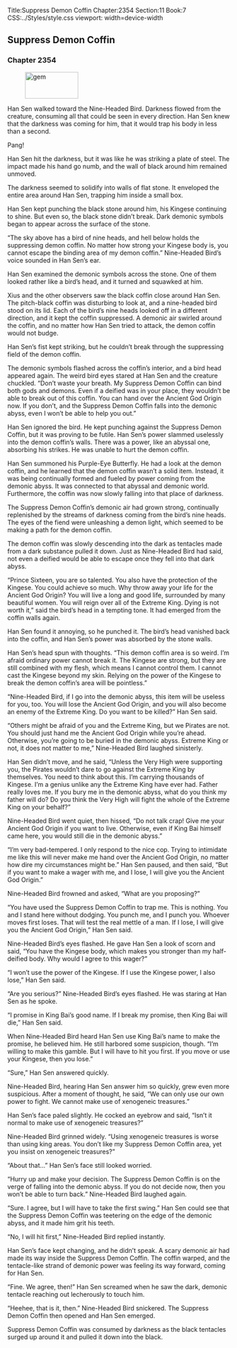 Title:Suppress Demon Coffin 
Chapter:2354 
Section:11 
Book:7 
CSS:../Styles/style.css 
viewport: width=device-width
  
## Suppress Demon Coffin
### Chapter 2354
  
<figure>
	<img src="../Images/gem.gif" alt="gem" id="gem" width="120" height="60" />
</figure>
  

  
Han Sen walked toward the Nine-Headed Bird. Darkness flowed from the creature, consuming all that could be seen in every direction. Han Sen knew that the darkness was coming for him, that it would trap his body in less than a second.

Pang!

Han Sen hit the darkness, but it was like he was striking a plate of steel. The impact made his hand go numb, and the wall of black around him remained unmoved.

The darkness seemed to solidify into walls of flat stone. It enveloped the entire area around Han Sen, trapping him inside a small box.

Han Sen kept punching the black stone around him, his Kingese continuing to shine. But even so, the black stone didn’t break. Dark demonic symbols began to appear across the surface of the stone.

“The sky above has a bird of nine heads, and hell below holds the suppressing demon coffin. No matter how strong your Kingese body is, you cannot escape the binding area of my demon coffin.” Nine-Headed Bird’s voice sounded in Han Sen’s ear.

Han Sen examined the demonic symbols across the stone. One of them looked rather like a bird’s head, and it turned and squawked at him.

Xius and the other observers saw the black coffin close around Han Sen. The pitch-black coffin was disturbing to look at, and a nine-headed bird stood on its lid. Each of the bird’s nine heads looked off in a different direction, and it kept the coffin suppressed. A demonic air swirled around the coffin, and no matter how Han Sen tried to attack, the demon coffin would not budge.

Han Sen’s fist kept striking, but he couldn’t break through the suppressing field of the demon coffin.

The demonic symbols flashed across the coffin’s interior, and a bird head appeared again. The weird bird eyes stared at Han Sen and the creature chuckled. “Don’t waste your breath. My Suppress Demon Coffin can bind both gods and demons. Even if a deified was in your place, they wouldn’t be able to break out of this coffin. You can hand over the Ancient God Origin now. If you don’t, and the Suppress Demon Coffin falls into the demonic abyss, even I won’t be able to help you out.”

Han Sen ignored the bird. He kept punching against the Suppress Demon Coffin, but it was proving to be futile. Han Sen’s power slammed uselessly into the demon coffin’s walls. There was a power, like an abyssal one, absorbing his strikes. He was unable to hurt the demon coffin.

Han Sen summoned his Purple-Eye Butterfly. He had a look at the demon coffin, and he learned that the demon coffin wasn’t a solid item. Instead, it was being continually formed and fueled by power coming from the demonic abyss. It was connected to that abyssal and demonic world. Furthermore, the coffin was now slowly falling into that place of darkness.

The Suppress Demon Coffin’s demonic air had grown strong, continually replenished by the streams of darkness coming from the bird’s nine heads. The eyes of the fiend were unleashing a demon light, which seemed to be making a path for the demon coffin.

The demon coffin was slowly descending into the dark as tentacles made from a dark substance pulled it down. Just as Nine-Headed Bird had said, not even a deified would be able to escape once they fell into that dark abyss.

“Prince Sixteen, you are so talented. You also have the protection of the Kingese. You could achieve so much. Why throw away your life for the Ancient God Origin? You will live a long and good life, surrounded by many beautiful women. You will reign over all of the Extreme King. Dying is not worth it,” said the bird’s head in a tempting tone. It had emerged from the coffin walls again.

Han Sen found it annoying, so he punched it. The bird’s head vanished back into the coffin, and Han Sen’s power was absorbed by the stone walls.

Han Sen’s head spun with thoughts. “This demon coffin area is so weird. I’m afraid ordinary power cannot break it. The Kingese are strong, but they are still combined with my flesh, which means I cannot control them. I cannot cast the Kingese beyond my skin. Relying on the power of the Kingese to break the demon coffin’s area will be pointless.”

“Nine-Headed Bird, if I go into the demonic abyss, this item will be useless for you, too. You will lose the Ancient God Origin, and you will also become an enemy of the Extreme King. Do you want to be killed?” Han Sen said.

“Others might be afraid of you and the Extreme King, but we Pirates are not. You should just hand me the Ancient God Origin while you’re ahead. Otherwise, you’re going to be buried in the demonic abyss. Extreme King or not, it does not matter to me,” Nine-Headed Bird laughed sinisterly.

Han Sen didn’t move, and he said, “Unless the Very High were supporting you, the Pirates wouldn’t dare to go against the Extreme King by themselves. You need to think about this. I’m carrying thousands of Kingese. I’m a genius unlike any the Extreme King have ever had. Father really loves me. If you bury me in the demonic abyss, what do you think my father will do? Do you think the Very High will fight the whole of the Extreme King on your behalf?”

Nine-Headed Bird went quiet, then hissed, “Do not talk crap! Give me your Ancient God Origin if you want to live. Otherwise, even if King Bai himself came here, you would still die in the demonic abyss.”

“I’m very bad-tempered. I only respond to the nice cop. Trying to intimidate me like this will never make me hand over the Ancient God Origin, no matter how dire my circumstances might be.” Han Sen paused, and then said, “But if you want to make a wager with me, and I lose, I will give you the Ancient God Origin.”

Nine-Headed Bird frowned and asked, “What are you proposing?”

“You have used the Suppress Demon Coffin to trap me. This is nothing. You and I stand here without dodging. You punch me, and I punch you. Whoever moves first loses. That will test the real mettle of a man. If I lose, I will give you the Ancient God Origin,” Han Sen said.

Nine-Headed Bird’s eyes flashed. He gave Han Sen a look of scorn and said, “You have the Kingese body, which makes you stronger than my half-deified body. Why would I agree to this wager?”

“I won’t use the power of the Kingese. If I use the Kingese power, I also lose,” Han Sen said.

“Are you serious?” Nine-Headed Bird’s eyes flashed. He was staring at Han Sen as he spoke.

“I promise in King Bai’s good name. If I break my promise, then King Bai will die,” Han Sen said.

When Nine-Headed Bird heard Han Sen use King Bai’s name to make the promise, he believed him. He still harbored some suspicion, though. “I’m willing to make this gamble. But I will have to hit you first. If you move or use your Kingese, then you lose.”

“Sure,” Han Sen answered quickly.

Nine-Headed Bird, hearing Han Sen answer him so quickly, grew even more suspicious. After a moment of thought, he said, “We can only use our own power to fight. We cannot make use of xenogeneic treasures.”

Han Sen’s face paled slightly. He cocked an eyebrow and said, “Isn’t it normal to make use of xenogeneic treasures?”

Nine-Headed Bird grinned widely. “Using xenogeneic treasures is worse than using king areas. You don’t like my Suppress Demon Coffin area, yet you insist on xenogeneic treasures?”

“About that…” Han Sen’s face still looked worried.

“Hurry up and make your decision. The Suppress Demon Coffin is on the verge of falling into the demonic abyss. If you do not decide now, then you won’t be able to turn back.” Nine-Headed Bird laughed again.

“Sure. I agree, but I will have to take the first swing.” Han Sen could see that the Suppress Demon Coffin was teetering on the edge of the demonic abyss, and it made him grit his teeth.

“No, I will hit first,” Nine-Headed Bird replied instantly.

Han Sen’s face kept changing, and he didn’t speak. A scary demonic air had made its way inside the Suppress Demon Coffin. The coffin warped, and the tentacle-like strand of demonic power was feeling its way forward, coming for Han Sen.

“Fine. We agree, then!” Han Sen screamed when he saw the dark, demonic tentacle reaching out lecherously to touch him.

“Heehee, that is it, then.” Nine-Headed Bird snickered. The Suppress Demon Coffin then opened and Han Sen emerged.

Suppress Demon Coffin was consumed by darkness as the black tentacles surged up around it and pulled it down into the black.